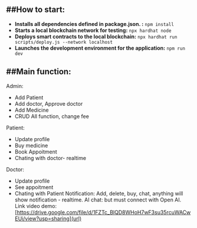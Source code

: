 ##How to start:
---

- **Installs all dependencies defined in package.json.
:** `npm install`
- **Starts a local blockchain network for testing:** `npx hardhat node`
- **Deploys smart contracts to the local blockchain:** `npx hardhat run scripts/deploy.js --network localhost`
- **Launches the development environment for the application:** `npm run dev`

##Main function:
---

Admin:

+ Add Patient
+ Add doctor, Approve doctor
+ Add Medicine
+ CRUD All function, change fee

Patient:
+ Update profile
+ Buy medicine
+ Book Appoitment
+ Chating with doctor- realtime

Doctor:
+ Update profile
+ See appoitment
+ Chating with Patient
Notification: Add, delete, buy, chat, anything will show notification - realtime.
AI chat: but must connect with Open AI.
Link video demo:[https://drive.google.com/file/d/1FZTc_BlQD8WHoH7wF3su35rcuWACwEUi/view?usp=sharing](url)

